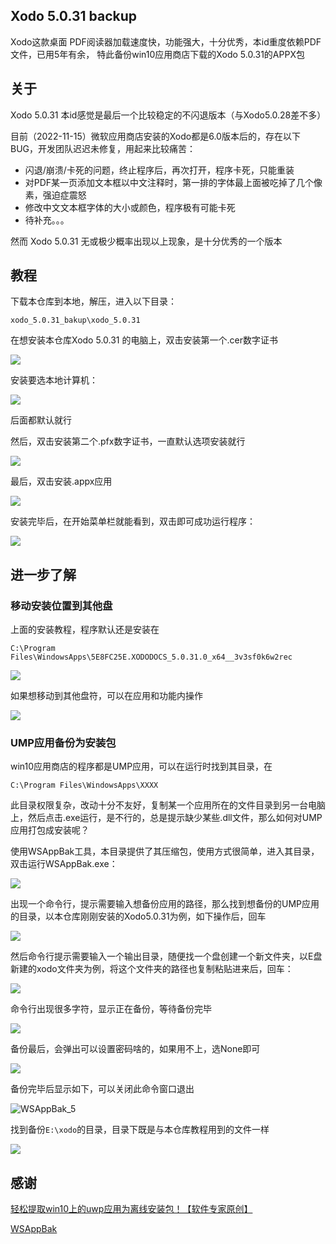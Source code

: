 ## Xodo 5.0.31 backup

Xodo这款桌面 PDF阅读器加载速度快，功能强大，十分优秀，本id重度依赖PDF文件，已用5年有余， 特此备份win10应用商店下载的Xodo 5.0.31的APPX包

## 关于

Xodo 5.0.31 本id感觉是最后一个比较稳定的不闪退版本（与Xodo5.0.28差不多）

目前（2022-11-15）微软应用商店安装的Xodo都是6.0版本后的，存在以下BUG，开发团队迟迟未修复，用起来比较痛苦：

- 闪退/崩溃/卡死的问题，终止程序后，再次打开，程序卡死，只能重装
- 对PDF某一页添加文本框以中文注释时，第一排的字体最上面被吃掉了几个像素，强迫症震怒
- 修改中文文本框字体的大小或颜色，程序极有可能卡死
- 待补充。。。

然而 Xodo 5.0.31 无或极少概率出现以上现象，是十分优秀的一个版本

## 教程

下载本仓库到本地，解压，进入以下目录：

```
xodo_5.0.31_bakup\xodo_5.0.31
```

在想安装本仓库Xodo 5.0.31 的电脑上，双击安装第一个.cer数字证书

![](Images/cer证书.png)

安装要选本地计算机：

![](Images/cer证书2.png)

后面都默认就行

然后，双击安装第二个.pfx数字证书，一直默认选项安装就行

![](Images/pfx证书.png)

最后，双击安装.appx应用

![](Images/appx安装.png)

安装完毕后，在开始菜单栏就能看到，双击即可成功运行程序：

![](Images/从appx安装后，运行测试.png)

## 进一步了解

### 移动安装位置到其他盘

上面的安装教程，程序默认还是安装在

```
C:\Program Files\WindowsApps\5E8FC25E.XODODOCS_5.0.31.0_x64__3v3sf0k6w2rec
```

![](Images/默认安装路径.png)

如果想移动到其他盘符，可以在应用和功能内操作

![](Images/移动到其他盘.png)

### UMP应用备份为安装包

win10应用商店的程序都是UMP应用，可以在运行时找到其目录，在

```
C:\Program Files\WindowsApps\XXXX
```

此目录权限复杂，改动十分不友好，复制某一个应用所在的文件目录到另一台电脑上，然后点击.exe运行，是不行的，总是提示缺少某些.dll文件，那么如何对UMP应用打包成安装呢？

使用WSAppBak工具，本目录提供了其压缩包，使用方式很简单，进入其目录，双击运行WSAppBak.exe：

![](Images/WSAppBak_1.png)

出现一个命令行，提示需要输入想备份应用的路径，那么找到想备份的UMP应用的目录，以本仓库刚刚安装的Xodo5.0.31为例，如下操作后，回车

![](Images/WSAppBak_UMP目录.png)

然后命令行提示需要输入一个输出目录，随便找一个盘创建一个新文件夹，以E盘新建的xodo文件夹为例，将这个文件夹的路径也复制粘贴进来后，回车：

![](Images/WSAppBak_2.png)

命令行出现很多字符，显示正在备份，等待备份完毕

![](Images/WSAppBak_3.png)

备份最后，会弹出可以设置密码啥的，如果用不上，选None即可

![](Images/WSAppBak_4.png)

备份完毕后显示如下，可以关闭此命令窗口退出

![WSAppBak_5](Images/WSAppBak_5.png)

找到备份`E:\xodo`的目录，目录下既是与本仓库教程用到的文件一样

![](Images/WSAppBak_6.png)

## 感谢

[轻松提取win10上的uwp应用为离线安装包！【软件专家原创】](https://www.bilibili.com/video/BV1UB4y1N7pz/?vd_source=e6ad3ca74f59d33bf575de5aa7ceb52e)

[WSAppBak](https://github.com/Wapitiii/WSAppBak)